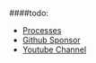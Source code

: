 ####todo:
* [Processes](./processes.md) 
* [Github Sponsor](https://github.com/sponsors/crawsome/)
* [Youtube Channel](https://www.youtube.com/channel/UCXkAWjxCmiZkfVocLP7sbNg)

